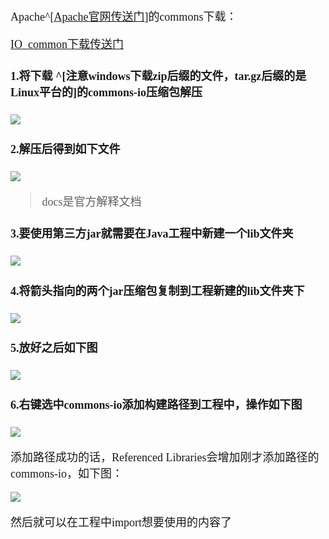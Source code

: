 
<font size = 4 face = "黑体">

Apache^[<a href = "http://www.apache.org/">Apache官网传送门</a>]的commons下载：

<a href = "https://downloads.apache.org//commons/io/binaries/commons-io-2.8.0-bin.zip">IO_common下载传送门</a>


#### 1.将下载 ^[注意windows下载zip后缀的文件，tar.gz后缀的是Linux平台的]的commons-io压缩包解压
<img src  = "https://img-blog.csdnimg.cn/20200921131455856.png">

#### 2.解压后得到如下文件
<img src  = "https://img-blog.csdnimg.cn/20200921131650907.png">

> docs是官方解释文档


#### 3.要使用第三方jar就需要在Java工程中新建一个lib文件夹

<img src  = "https://img-blog.csdnimg.cn/20200921131350671.png">

#### 4.将箭头指向的两个jar压缩包复制到工程新建的lib文件夹下
<img src = "https://img-blog.csdnimg.cn/2020092113185444.png">

#### 5.放好之后如下图
<img src = "https://img-blog.csdnimg.cn/20200921132159949.png">

#### 6.右键选中commons-io添加构建路径到工程中，操作如下图
<img src = "https://img-blog.csdnimg.cn/20200921132414689.png">

添加路径成功的话，Referenced Libraries会增加刚才添加路径的commons-io，如下图：

<img src = "https://img-blog.csdnimg.cn/20200921132532882.png">

然后就可以在工程中import想要使用的内容了

</font>



